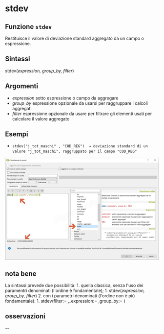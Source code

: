 # stdev

## Funzione `stdev`

Restituisce il valore di deviazione standard aggregato da un campo o espressione.

## Sintassi

stdev\(_expression, group\_by, filter_\)

## Argomenti

* _expression_ sotto espressione o campo da aggregare
* _group\_by_ espressione opzionale da usarsi per raggruppare i calcoli aggregati
* _filter_ espressione opzionale da usare per filtrare gli elementi usati per calcolare il valore aggregato

## Esempi

* `stdev("j_tot_maschi" , "COD_REG")  → deviazione standard di un valore "j_tot_maschi", raggruppato per il campo "COD_REG"`

![](../../../.gitbook/assets/stdev1.png)

## nota bene

La sintassi prevede due possibilità: 1. quella classica, senza l'uso dei paramentri denominati \(l'ordine è fondamentale\); 1. stdev\(_expression, group\_by, filter_\) 2. con i parametri denominati \(l'ordine non è più fondamentale\): 1. stdev\(filter:= ,\_expression:= ,group\_by:= \)

## osservazioni

--

